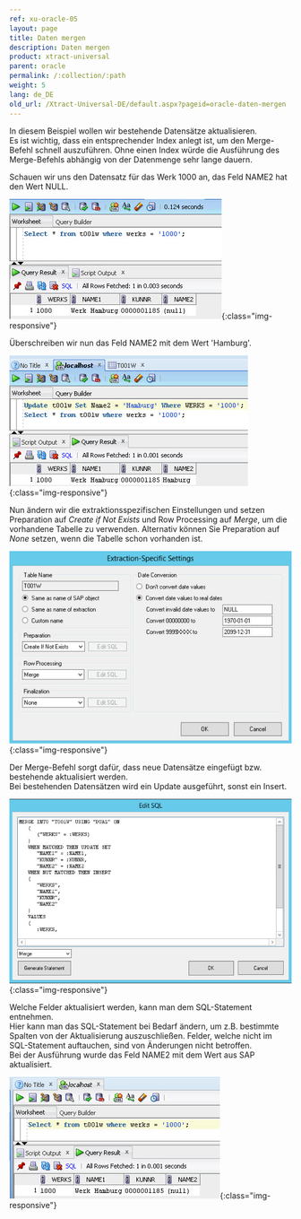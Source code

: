 ```yaml
---
ref: xu-oracle-05
layout: page
title: Daten mergen
description: Daten mergen
product: xtract-universal
parent: oracle
permalink: /:collection/:path
weight: 5
lang: de_DE
old_url: /Xtract-Universal-DE/default.aspx?pageid=oracle-daten-mergen
---
```


In diesem Beispiel wollen wir bestehende Datensätze aktualisieren.<br>
Es ist wichtig, dass ein entsprechender Index anlegt ist, um den Merge-Befehl schnell auszuführen. Ohne einen Index würde die Ausführung des Merge-Befehls abhängig von der Datenmenge sehr lange dauern. 

Schauen wir uns den Datensatz für das Werk 1000 an, das Feld NAME2 hat den Wert NULL.

![Oracle-SQL-Select-Before-Merge](/img/content/Oracle-SQL-Select-Before-Merge.png){:class="img-responsive"}

Überschreiben wir nun das Feld NAME2 mit dem Wert 'Hamburg'.

![Oracle-Update-Merge-Example-Data](/img/content/Oracle-Update-Merge-Example-Data.png){:class="img-responsive"}

Nun ändern wir die extraktionsspezifischen Einstellungen und setzen Preparation auf *Create if Not Exists* und Row Processing auf *Merge*, um die vorhandene Tabelle zu verwenden. Alternativ können Sie Preparation auf *None* setzen, wenn die Tabelle schon vorhanden ist.

![Oracle-Extraction-Specific-Settings-Merge-T001w](/img/content/Oracle-Extraction-Specific-Settings-Merge-T001w.png){:class="img-responsive"}

Der Merge-Befehl sorgt dafür, dass neue Datensätze eingefügt bzw. bestehende aktualisiert werden. <br>
Bei bestehenden Datensätzen wird ein Update ausgeführt, sonst ein Insert.

![Oracle-Merge-SQL-Statement](/img/content/Oracle-Merge-SQL-Statement.png){:class="img-responsive"}

Welche Felder aktualisiert werden, kann man dem SQL-Statement entnehmen. <br>
Hier kann man das SQL-Statement bei Bedarf ändern, um z.B. bestimmte Spalten von der Aktualisierung auszuschließen.
Felder, welche nicht im SQL-Statement auftauchen, sind von Änderungen nicht betroffen.<br>
Bei der Ausführung wurde das Feld NAME2 mit dem Wert aus SAP aktualisiert.

![Oracle-SQL-Select-After-Merge](/img/content/Oracle-SQL-Select-After-Merge.png){:class="img-responsive"}



